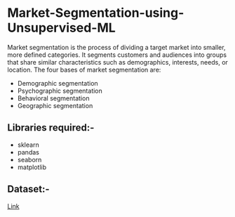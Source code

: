 # Market-Segmentation-using-Unsupervised-ML

Market segmentation is the process of dividing a target market into smaller, more defined categories. It segments customers and audiences into groups that share similar characteristics such as demographics, interests, needs, or location. The four bases of market segmentation are:
* Demographic segmentation
* Psychographic segmentation
* Behavioral segmentation
* Geographic segmentation


## Libraries required:-
- sklearn
- pandas
- seaborn
- matplotlib

## Dataset:-
[Link](https://www.kaggle.com/arjunbhasin2013/ccdata)








